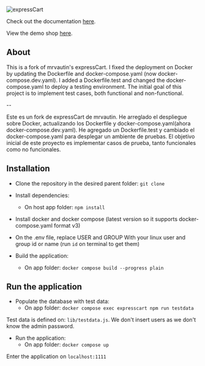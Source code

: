 ![expressCart](https://raw.githubusercontent.com/mrvautin/expressCart/master/public/images/logo.png)

Check out the documentation [here](https://github.com/mrvautin/expressCart/wiki).

View the demo shop [here](https://expresscart-demo.markmoffat.com/).

## About

This is a fork of mrvautin's expressCart. I fixed the deployment on Docker by updating the Dockerfile and docker-compose.yaml (now docker-compose.dev.yaml). I added a Dockerfile.test and changed the docker-compose.yaml to deploy a testing environment. The initial goal of this project is to implement test cases, both functional and non-functional.

--

Este es un fork de expressCart de mrvautin. He arreglado el despliegue sobre Docker, actualizando los Dockerfile y docker-compose.yaml(ahora docker-compose.dev.yaml). He agregado un Dockerfile.test y cambiado el docker-compose.yaml para desplegar un ambiente de pruebas. El objetivo inicial de este proyecto es implementar casos de prueba, tanto funcionales como no funcionales.

## Installation

* Clone the repository in the desired parent folder: `git clone`

* Install dependencies: 
  * On host app folder: `npm install`

* Install docker and docker compose (latest version so it supports docker-compose.yaml format v3)
* On the .env file, replace USER and GROUP With your linux user and group id or name (run `id` on terminal to get them)

* Build the application:
  * On app folder: `docker compose build --progress plain`

## Run the application

* Populate the database with test data:
  * On app folder: `docker compose exec expresscart npm run testdata`

Test data is defined on: `lib/testdata.js`. We don't insert users as we don't know the admin password.

* Run the application:
  * On app folder: `docker compose up`

Enter the application on `localhost:1111`
